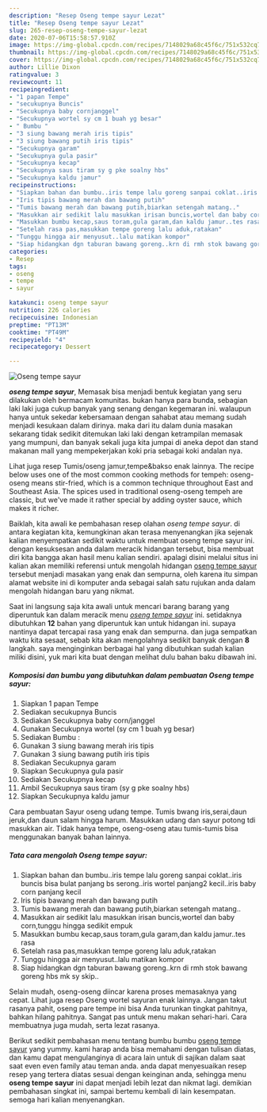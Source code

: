 ```yaml
---
description: "Resep Oseng tempe sayur Lezat"
title: "Resep Oseng tempe sayur Lezat"
slug: 265-resep-oseng-tempe-sayur-lezat
date: 2020-07-06T15:58:57.910Z
image: https://img-global.cpcdn.com/recipes/7148029a68c45f6c/751x532cq70/oseng-tempe-sayur-foto-resep-utama.jpg
thumbnail: https://img-global.cpcdn.com/recipes/7148029a68c45f6c/751x532cq70/oseng-tempe-sayur-foto-resep-utama.jpg
cover: https://img-global.cpcdn.com/recipes/7148029a68c45f6c/751x532cq70/oseng-tempe-sayur-foto-resep-utama.jpg
author: Lillie Dixon
ratingvalue: 3
reviewcount: 11
recipeingredient:
- "1 papan Tempe"
- "secukupnya Buncis"
- "Secukupnya baby cornjanggel"
- "Secukupnya wortel sy cm 1 buah yg besar"
- " Bumbu "
- "3 siung bawang merah iris tipis"
- "3 siung bawang putih iris tipis"
- "Secukupnya garam"
- "Secukupnya gula pasir"
- "Secukupnya kecap"
- "Secukupnya saus tiram sy g pke soalny hbs"
- "Secukupnya kaldu jamur"
recipeinstructions:
- "Siapkan bahan dan bumbu..iris tempe lalu goreng sanpai coklat..iris buncis bisa bulat panjang bs serong..iris wortel panjang2 kecil..iris baby corn panjang kecil"
- "Iris tipis bawang merah dan bawang putih"
- "Tumis bawang merah dan bawang putih,biarkan setengah matang.."
- "Masukkan air sedikit lalu masukkan irisan buncis,wortel dan baby corn,tunggu hingga sedikit empuk"
- "Masukkan bumbu kecap,saus toram,gula garam,dan kaldu jamur..tes rasa"
- "Setelah rasa pas,masukkan tempe goreng lalu aduk,ratakan"
- "Tunggu hingga air menyusut..lalu matikan kompor"
- "Siap hidangkan dgn taburan bawang goreng..krn di rmh stok bawang goreng hbs mk sy skip.."
categories:
- Resep
tags:
- oseng
- tempe
- sayur

katakunci: oseng tempe sayur 
nutrition: 226 calories
recipecuisine: Indonesian
preptime: "PT13M"
cooktime: "PT49M"
recipeyield: "4"
recipecategory: Dessert

---
```



![Oseng tempe sayur](https://img-global.cpcdn.com/recipes/7148029a68c45f6c/751x532cq70/oseng-tempe-sayur-foto-resep-utama.jpg)

<b><i>oseng tempe sayur</i></b>, Memasak bisa menjadi bentuk kegiatan yang seru dilakukan oleh bermacam komunitas. bukan hanya para bunda, sebagian laki laki juga cukup banyak yang senang dengan kegemaran ini. walaupun hanya untuk sekedar kebersamaan dengan sahabat atau memang sudah menjadi kesukaan dalam dirinya. maka dari itu dalam dunia masakan sekarang tidak sedikit ditemukan laki laki dengan ketrampilan memasak yang mumpuni, dan banyak sekali juga kita jumpai di aneka depot dan stand makanan mall yang mempekerjakan koki pria sebagai koki andalan nya.

Lihat juga resep Tumis/oseng jamur,tempe&amp;bakso enak lainnya. The recipe below uses one of the most common cooking methods for tempeh: oseng-oseng means stir-fried, which is a common technique throughout East and Southeast Asia. The spices used in traditional oseng-oseng tempeh are classic, but we&#39;ve made it rather special by adding oyster sauce, which makes it richer.

Baiklah, kita awali ke pembahasan resep olahan <i>oseng tempe sayur</i>. di antara kegiatan kita, kemungkinan akan terasa menyenangkan jika sejenak kalian menyempatkan sedikit waktu untuk membuat oseng tempe sayur ini. dengan kesuksesan anda dalam meracik hidangan tersebut, bisa membuat diri kita bangga akan hasil menu kalian sendiri. apalagi disini melalui situs ini kalian akan memiliki referensi untuk mengolah hidangan <u>oseng tempe sayur</u> tersebut menjadi masakan yang enak dan sempurna, oleh karena itu simpan alamat website ini di komputer anda sebagai salah satu rujukan anda dalam mengolah hidangan baru yang nikmat.


Saat ini langsung saja kita awali untuk mencari barang barang yang diperuntuk kan dalam meracik menu <u><i>oseng tempe sayur</i></u> ini. setidaknya dibutuhkan <b>12</b> bahan yang diperuntuk kan untuk hidangan ini. supaya nantinya dapat tercapai rasa yang enak dan sempurna. dan juga sempatkan waktu kita sesaat, sebab kita akan mengolahnya sedikit banyak dengan <b>8</b> langkah. saya menginginkan berbagai hal yang dibutuhkan sudah kalian miliki disini, yuk mari kita buat dengan melihat dulu bahan baku dibawah ini.

<!--inarticleads1-->

##### Komposisi dan bumbu yang dibutuhkan dalam pembuatan Oseng tempe sayur:

1. Siapkan 1 papan Tempe
1. Sediakan secukupnya Buncis
1. Sediakan Secukupnya baby corn/janggel
1. Gunakan Secukupnya wortel (sy cm 1 buah yg besar)
1. Sediakan  Bumbu :
1. Gunakan 3 siung bawang merah iris tipis
1. Gunakan 3 siung bawang putih iris tipis
1. Sediakan Secukupnya garam
1. Siapkan Secukupnya gula pasir
1. Sediakan Secukupnya kecap
1. Ambil Secukupnya saus tiram (sy g pke soalny hbs)
1. Siapkan Secukupnya kaldu jamur


Cara pembuatan Sayur oseng udang tempe. Tumis bwang iris,serai,daun jeruk,dan daun salam hingga harum. Masukkan udang dan sayur potong tdi masukkan air. Tidak hanya tempe, oseng-oseng atau tumis-tumis bisa menggunakan banyak bahan lainnya. 

<!--inarticleads2-->

##### Tata cara mengolah Oseng tempe sayur:

1. Siapkan bahan dan bumbu..iris tempe lalu goreng sanpai coklat..iris buncis bisa bulat panjang bs serong..iris wortel panjang2 kecil..iris baby corn panjang kecil
1. Iris tipis bawang merah dan bawang putih
1. Tumis bawang merah dan bawang putih,biarkan setengah matang..
1. Masukkan air sedikit lalu masukkan irisan buncis,wortel dan baby corn,tunggu hingga sedikit empuk
1. Masukkan bumbu kecap,saus toram,gula garam,dan kaldu jamur..tes rasa
1. Setelah rasa pas,masukkan tempe goreng lalu aduk,ratakan
1. Tunggu hingga air menyusut..lalu matikan kompor
1. Siap hidangkan dgn taburan bawang goreng..krn di rmh stok bawang goreng hbs mk sy skip..


Selain mudah, oseng-oseng diincar karena proses memasaknya yang cepat. Lihat juga resep Oseng wortel sayuran enak lainnya. Jangan takut rasanya pahit, oseng pare tempe ini bisa Anda turunkan tingkat pahitnya, bahkan hilang pahitnya. Sangat pas untuk menu makan sehari-hari. Cara membuatnya juga mudah, serta lezat rasanya. 

Berikut sedikit pembahasan menu tentang bumbu bumbu <u>oseng tempe sayur</u> yang yummy. kami harap anda bisa memahami dengan tulisan diatas, dan kamu dapat mengulanginya di acara lain untuk di sajikan dalam saat saat even even family atau teman anda. anda dapat menyesuaikan resep resep yang tertera diatas sesuai dengan keinginan anda, sehingga menu <b>oseng tempe sayur</b> ini dapat menjadi lebih lezat dan nikmat lagi. demikian pembahasan singkat ini, sampai bertemu kembali di lain kesempatan. semoga hari kalian menyenangkan.
